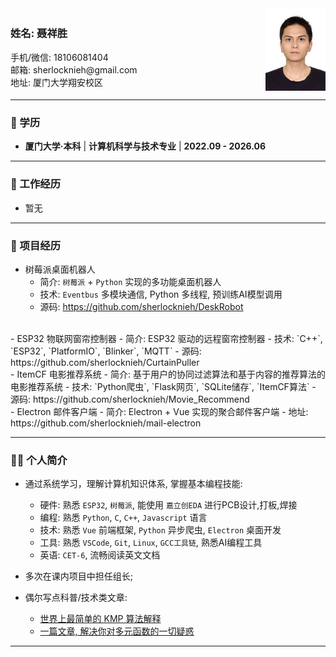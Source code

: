 <div style="display: flex; align-items: center; justify-content: space-between;">
    <div>
        <h3>姓名: 聂祥胜</h3>
        <div>手机/微信: 18106081404</div>
        <div>邮箱: sherlocknieh@gmail.com</div>
        <div>地址: 厦门大学翔安校区</div>
    </div>
    <img src="avatar.jpg" alt="我的头像" width="96" height="132">
</div>




---
### 🏫 学历

- **厦门大学·本科** | **计算机科学与技术专业** | **2022.09 - 2026.06**





---
### 💼 工作经历

- 暂无




---
### 💾 项目经历

- 树莓派桌面机器人
  - 简介: `树莓派` + `Python` 实现的多功能桌面机器人
  - 技术: `Eventbus` 多模块通信, Python 多线程, 预训练AI模型调用
  - 源码: https://github.com/sherlocknieh/DeskRobot
<br>
- ESP32 物联网窗帘控制器
  - 简介: ESP32 驱动的远程窗帘控制器
  - 技术: `C++`, `ESP32`, `PlatformIO`, `Blinker`, `MQTT`
  - 源码: https://github.com/sherlocknieh/CurtainPuller
<br>
- ItemCF 电影推荐系统
  - 简介: 基于用户的协同过滤算法和基于内容的推荐算法的电影推荐系统
  - 技术: `Python爬虫`, `Flask网页`, `SQLite储存`, `ItemCF算法`
  - 源码: https://github.com/sherlocknieh/Movie_Recommend
<br>
- Electron 邮件客户端
  - 简介: Electron + Vue 实现的聚合邮件客户端
  - 地址: https://github.com/sherlocknieh/mail-electron




---
### 🧑‍💻 个人简介

- 通过系统学习，理解计算机知识体系, 掌握基本编程技能:

  - 硬件: 熟悉 `ESP32`, `树莓派`, 能使用 `嘉立创EDA` 进行PCB设计,打板,焊接
  - 编程: 熟悉 `Python`, `C`, `C++`, `Javascript` 语言
  - 技术: 熟悉 `Vue` 前端框架, `Python` 异步爬虫, `Electron` 桌面开发
  - 工具: 熟悉 `VSCode`, `Git`, `Linux`, `GCC工具链`, 熟悉AI编程工具
  - 英语: `CET-6`, 流畅阅读英文文档

- 多次在课内项目中担任组长;

- 偶尔写点科普/技术类文章:
  - [世界上最简单的 KMP 算法解释](https://zhuanlan.zhihu.com/p/661673949)
  - [一篇文章, 解决你对多元函数的一切疑惑](https://zhuanlan.zhihu.com/p/641614164)

---

